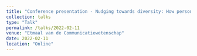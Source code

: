 ```yaml
---
title: "Conference presentation - Nudging towards diversity: How personalised news recommenders can facilitate (more) diverse news diets"
collection: talks
type: "Talk"
permalink: /talks/2022-02-11
venue: "Etmaal van de Communicatiewetenschap"
date: 2022-02-11
location: "Online"
---
```


